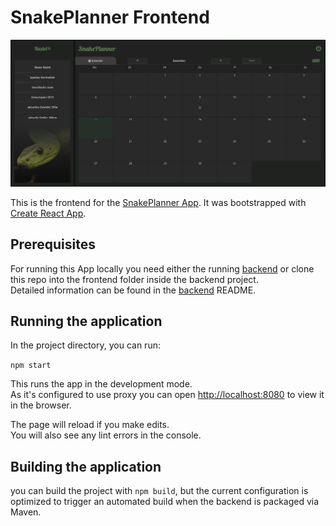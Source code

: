 # SnakePlanner Frontend

![image](https://raw.githubusercontent.com/oldrover/snakeplanner/master/images/app.png)

This is the frontend for the [SnakePlanner App](https://snakeplanner.azurewebsites.net).
It was bootstrapped with [Create React App](https://github.com/facebook/create-react-app).

## Prerequisites

For running this App locally you need either the running [backend](https://github.com/oldrover/snakeplanner-frontend) or 
clone this repo into the frontend folder inside the backend project.\
Detailed information can be found in the [backend](https://github.com/oldrover/snakeplanner-frontend) README.

## Running the application

In the project directory, you can run:

`npm start`

This runs the app in the development mode.\
As it's configured to use proxy you can open
[http://localhost:8080](http://localhost:8080) to view it in the browser.

The page will reload if you make edits.\
You will also see any lint errors in the console.

## Building the application

you can build the project with `npm build`, but the current configuration is optimized
to trigger an automated build when the backend is packaged via Maven. 
